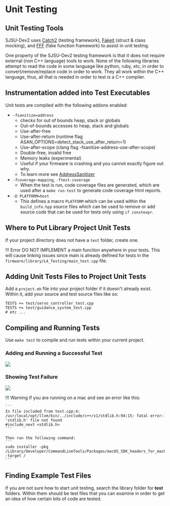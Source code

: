 # Unit Testing

## Unit Testing Tools

SJSU-Dev2 uses [Catch2](https://github.com/catchorg/Catch2) (testing
framework), [Fakeit](https://github.com/eranpeer/FakeIt) (struct & class
mocking), and [FFF](https://github.com/meekrosoft/fff) (fake function
framework) to assist in unit testing.

One property of the SJSU-Dev2 testing framework is that it does not require
external (non C++ language) tools to work. None of the following libraries
attempt to read the code in some language like python, ruby, etc, in order to
convert/remove/replace code in order to work. They all work within the C++
language, thus, all that is needed in order to test is a C++ compiler.

## Instrumentation added into Test Executables

Unit tests are compiled with the following addons enabled:

- `-fsanitize=address`
  - checks for out of bounds heap, stack or globals
  - Out-of-bounds accesses to heap, stack and globals
  - Use-after-free
  - Use-after-return (runtime flag
    ASAN_OPTIONS=detect_stack_use_after_return=1)
  - Use-after-scope (clang flag -fsanitize-address-use-after-scope)
  - Double-free, invalid free
  - Memory leaks (experimental)
  - Useful if your firmware is crashing and you cannot exactly
    figure out why.
  - To learn more see
    [AddressSanitizer](https://clang.llvm.org/docs/AddressSanitizer.html)
- `-fcoverage-mapping`, `-ftest-coverage`
  - When the test is run, code coverage files are generated,
    which are used after a `make run-test` to generate code
    coverage html reports.
- `-D PLATFORM=host`
  - This defines a macro `PLATFORM` which can be used within the
    `build_info.hpp` source files which can be used to remove or add source
    code that can be used for tests only using `if constexpr`.

## Where to Put Library Project Unit Tests

If your project directory does not have a `test` folder, create one.

!!! Error
    DO NOT IMPLEMENT a main function anywhere in your tests. This will cause
    linking issues since main is already defined for tests in the
    `firmware/library/L4_Testing/main_test.cpp` file.

## Adding Unit Tests Files to Project Unit Tests

Add a `project.mk` file into your project folder if it doesn't already
exist. Within it, add your source and test source files like so:

``` make
TESTS += test/servo_controller_test.cpp
TESTS += test/guidance_system_test.cpp
# etc ...
```

## Compiling and Running Tests

Use `make test` to compile and run tests within your current project.

### Adding and Running a Successful Test

<a href="https://asciinema.org/a/MCOkPcrCeIx7O093nC1BrzDrk" target="_blank">
<img src="https://asciinema.org/a/MCOkPcrCeIx7O093nC1BrzDrk.svg" /></a>

### Showing Test Failure

<a href="https://asciinema.org/a/331088" target="_blank">
<img src="https://asciinema.org/a/331088.svg" /></a>

!!! Warning
    If you are running on a mac and see an error like this:

    ```
    In file included from test.cpp:4:
    /usr/local/opt/llvm/bin/../include/c++/v1/stdlib.h:94:15: fatal error: 'stdlib.h' file not found
    #include_next <stdlib.h>
    ```

    Then run the following command:
    ```
    sudo installer -pkg /Library/Developer/CommandLineTools/Packages/macOS_SDK_headers_for_macOS_10.14.pkg -target /
    ```

## Finding Example Test Files

If you are not sure how to start unit testing, search the library folder for
**test** folders. Within them should be test files that you can examine in order
to get an idea of how certain bits of code are tested.
